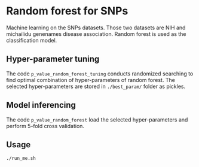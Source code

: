 # Random forest for SNPs
Machine learning on the SNPs datasets. Those two datasets are NIH and michailidu genenames disease association. Random forest is used as the classification model.

## Hyper-parameter tuning
The code ```p_value_random_forest_tuning``` conducts randomized searching to find optimal combination of hyper-parameters of random forest. The selected hyper-parameters are stored in ```./best_param/``` folder as pickles. 

## Model inferencing
The code ```p_value_random_forest``` load the selected hyper-parameters and perform 5-fold cross validation. 

## Usage
```./run_me.sh```
